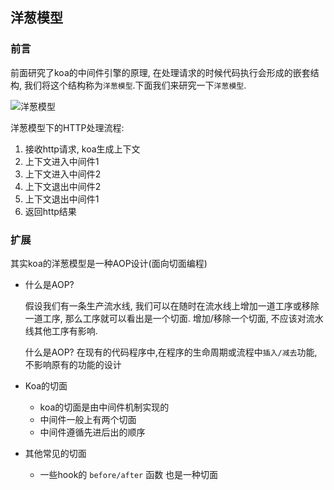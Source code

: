 ## 洋葱模型

### 前言
前面研究了koa的中间件引擎的原理, 在处理请求的时候代码执行会形成的嵌套结构, 我们将这个结构称为`洋葱模型`.下面我们来研究一下`洋葱模型`.



![洋葱模型](https://github.com/lamwaiben/lamwaiben.github.io/tree/master/framework/koa/img/onion.png)


洋葱模型下的HTTP处理流程:
1. 接收http请求, koa生成上下文
2. 上下文进入中间件1
3. 上下文进入中间件2
4. 上下文退出中间件2
5. 上下文退出中间件1
6. 返回http结果



### 扩展
其实koa的洋葱模型是一种AOP设计(面向切面编程)

- 什么是AOP?

    假设我们有一条生产流水线, 我们可以在随时在流水线上增加一道工序或移除一道工序, 那么工序就可以看出是一个切面. 增加/移除一个切面, 不应该对流水线其他工序有影响.

    什么是AOP? 在现有的代码程序中,在程序的生命周期或流程中`插入/减去`功能,不影响原有的功能的设计

- Koa的切面
    - koa的切面是由中间件机制实现的
    - 中间件一般上有两个切面
    - 中间件遵循先进后出的顺序

- 其他常见的切面
    - 一些hook的 `before/after` 函数 也是一种切面

